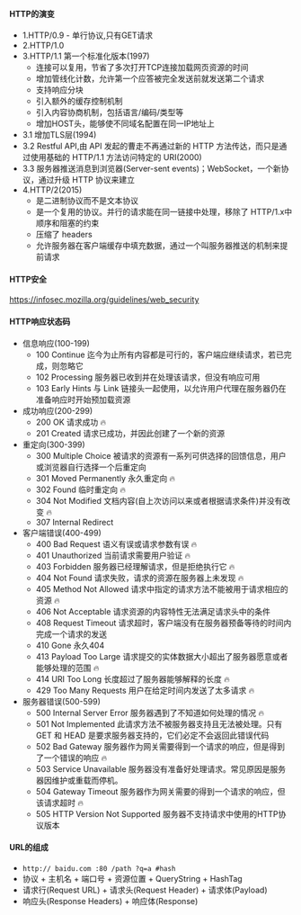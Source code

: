#### HTTP的演变
- 1.HTTP/0.9 - 单行协议,只有GET请求
- 2.HTTP/1.0
- 3.HTTP/1.1 第一个标准化版本(1997)
  - 连接可以复用，节省了多次打开TCP连接加载网页资源的时间
  - 增加管线化计数，允许第一个应答被完全发送前就发送第二个请求
  - 支持响应分块
  - 引入额外的缓存控制机制
  - 引入内容协商机制，包括语言/编码/类型等
  - 增加HOST头，能够使不同域名配置在同一IP地址上
- 3.1 增加TLS层(1994)
- 3.2 Restful API,由 API 发起的曹走不再通过新的 HTTP 方法传达，而只是通过使用基础的 HTTP/1.1 方法访问特定的 URI(2000)
- 3.3 服务器推送消息到浏览器(Server-sent events)；WebSocket，一个新协议，通过升级 HTTP 协议来建立
- 4.HTTP/2(2015)
  - 是二进制协议而不是文本协议
  - 是一个复用的协议。并行的请求能在同一链接中处理，移除了 HTTP/1.x中顺序和阻塞的约束
  - 压缩了 headers
  - 允许服务器在客户端缓存中填充数据，通过一个叫服务器推送的机制来提前请求

#### HTTP安全
https://infosec.mozilla.org/guidelines/web_security

#### HTTP响应状态码
- 信息响应(100-199)
  - 100 Continue 迄今为止所有内容都是可行的，客户端应继续请求，若已完成，则忽略它
  - 102 Processing 服务器已收到并在处理该请求，但没有响应可用
  - 103 Early Hints 与 Link 链接头一起使用，以允许用户代理在服务器仍在准备响应时开始预加载资源
- 成功响应(200-299)
  - 200 OK 请求成功 🔥
  - 201 Created 请求已成功，并因此创建了一个新的资源
- 重定向(300-399)
  - 300 Multiple Choice 被请求的资源有一系列可供选择的回馈信息，用户或浏览器自行选择一个后重定向
  - 301 Moved Permanently 永久重定向 🔥
  - 302 Found 临时重定向 🔥
  - 304 Not Modified 文档内容(自上次访问以来或者根据请求条件)并没有改变 🔥
  - 307 Internal Redirect
- 客户端错误(400-499)
  - 400 Bad Request 语义有误或请求参数有误 🔥
  - 401 Unauthorized 当前请求需要用户验证 🔥
  - 403 Forbidden 服务器已经理解请求，但是拒绝执行它 🔥
  - 404 Not Found 请求失败，请求的资源在服务器上未发现 🔥
  - 405 Method Not Allowed 请求中指定的请求方法不能被用于请求相应的资源 🔥
  - 406 Not Acceptable 请求资源的内容特性无法满足请求头中的条件
  - 408 Request Timeout 请求超时，客户端没有在服务器预备等待的时间内完成一个请求的发送
  - 410 Gone 永久404
  - 413 Payload Too Large 请求提交的实体数据大小超出了服务器愿意或者能够处理的范围 🔥
  - 414 URI Too Long 长度超过了服务器能够解释的长度 🔥
  - 429 Too Many Requests 用户在给定时间内发送了太多请求 🔥
- 服务器错误(500-599)
  - 500 Internal Server Error 服务器遇到了不知道如何处理的情况 🔥
  - 501 Not Implemented 此请求方法不被服务器支持且无法被处理。只有 GET 和 HEAD 是要求服务器支持的，它们必定不会返回此错误代码
  - 502 Bad Gateway 服务器作为网关需要得到一个请求的响应，但是得到了一个错误的响应 🔥
  - 503 Service Unavailable 服务器没有准备好处理请求。常见原因是服务器因维护或重载而停机。
  - 504 Gateway Timeout 服务器作为网关需要的得到一个请求的响应，但该请求超时 🔥
  - 505 HTTP Version Not Supported 服务器不支持请求中使用的HTTP协议版本

#### URL的组成
- `http:// baidu.com :80 /path ?q=a #hash`
- 协议 + 主机名 + 端口号 + 资源位置 + QueryString + HashTag
- 请求行(Request URL) + 请求头(Request Header) + 请求体(Payload)
- 响应头(Response Headers) + 响应体(Response)
